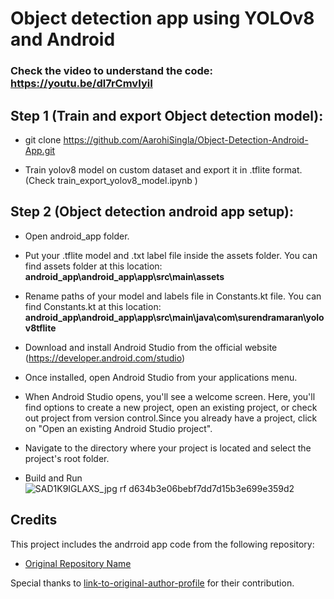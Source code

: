 # Object detection app using YOLOv8 and Android

### Check the video to understand the code: https://youtu.be/dl7rCmvIyiI

## Step 1 (Train and export Object detection model):
- git clone https://github.com/AarohiSingla/Object-Detection-Android-App.git
  
- Train yolov8 model on custom dataset and export it in .tflite format. (Check train_export_yolov8_model.ipynb )

## Step 2 (Object detection android app setup):
- Open android_app folder.

- Put your .tflite model and .txt label file inside the assets folder. You can find assets folder at this location: <b> android_app\android_app\app\src\main\assets</b>

- Rename paths of your model and labels file in Constants.kt file. You can find Constants.kt at this location: <b>android_app\android_app\app\src\main\java\com\surendramaran\yolov8tflite </b>

- Download and install Android Studio from the official website (https://developer.android.com/studio)

- Once installed, open Android Studio from your applications menu.

- When Android Studio opens, you'll see a welcome screen. Here, you'll find options to create a new project, open an existing project, or check out project from version control.Since you already have a project, click on "Open an existing Android Studio project".

- Navigate to the directory where your project is located and select the project's root folder. 

- Build and Run
![SAD1K9IGLAXS_jpg rf d634b3e06bebf7dd7d15b3e699e359d2](https://github.com/AarohiSingla/Object-Detection-Android-App/assets/60029146/08610d96-54e5-4425-85f9-c92e14f87a14)




## Credits

This project includes the andrroid app code from the following repository:

- [Original Repository Name](https://github.com/surendramaran/YOLOv8-TfLite-Object-Detector)

Special thanks to [link-to-original-author-profile](https://github.com/surendramaran) for their contribution.
